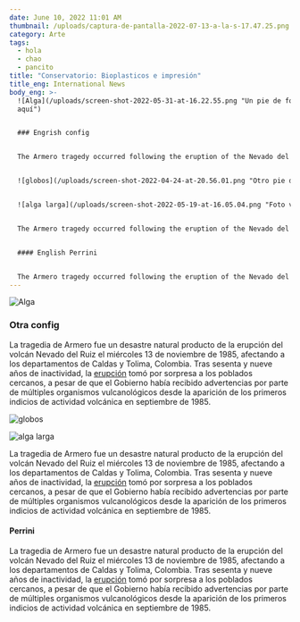 ```yaml
---
date: June 10, 2022 11:01 AM
thumbnail: /uploads/captura-de-pantalla-2022-07-13-a-la-s-17.47.25.png
category: Arte
tags:
  - hola
  - chao
  - pancito
title: "Conservatorio: Bioplasticos e impresión"
title_eng: International News
body_eng: >-
  ![Alga](/uploads/screen-shot-2022-05-31-at-16.22.55.png "Un pie de foto por
  aquí")


  ### Engrish config


  The Armero tragedy occurred following the eruption of the Nevado del Ruiz stratovolcano in Tolima, Colombia, on November 13, 1985. After 69 years of [dormancy](https://duckduckgo.com), the volcano's eruption caught nearby towns unaware, even though the government had received warnings from [volcanological](https://duckduckgo.com) organizations to evacuate the area after the detection of volcanic activity two months earlier.


  ![globos](/uploads/screen-shot-2022-04-24-at-20.56.01.png "Otro pie de foto")


  ![alga larga](/uploads/screen-shot-2022-05-19-at-16.05.04.png "Foto vertical")


  The Armero tragedy occurred following the eruption of the Nevado del Ruiz stratovolcano in Tolima, Colombia, on November 13, 1985. After 69 years of [dormancy](https://duckduckgo.com), the volcano's eruption caught nearby towns unaware, even though the government had received warnings from [volcanological](https://duckduckgo.com) organizations to evacuate the area after the detection of volcanic activity two months earlier.


  #### English Perrini


  The Armero tragedy occurred following the eruption of the Nevado del Ruiz stratovolcano in Tolima, Colombia, on November 13, 1985. After 69 years of [dormancy](https://duckduckgo.com), the volcano's eruption caught nearby towns unaware, even though the government had received warnings from [volcanological](https://duckduckgo.com) organizations to evacuate the area after the detection of volcanic activity two months earlier.
---
```

![Alga](/uploads/screen-shot-2022-05-31-at-16.22.55.png "Un pie de foto por aquí")

### Otra config

La tragedia de Armero fue un desastre natural producto de la erupción del volcán Nevado del Ruiz el miércoles 13 de noviembre de 1985, afectando a los departamentos de Caldas y Tolima, Colombia. Tras sesenta y nueve años de inactividad, la [erupción](https://duckduckgo.com) tomó por sorpresa a los poblados cercanos, a pesar de que el Gobierno había recibido advertencias por parte de múltiples organismos vulcanológicos desde la aparición de los primeros indicios de actividad volcánica en septiembre de 1985.

![globos](/uploads/screen-shot-2022-04-24-at-20.56.01.png "Otro pie de foto")

![alga larga](/uploads/screen-shot-2022-05-19-at-16.05.04.png "Foto vertical")

La tragedia de Armero fue un desastre natural producto de la erupción del volcán Nevado del Ruiz el miércoles 13 de noviembre de 1985, afectando a los departamentos de Caldas y Tolima, Colombia. Tras sesenta y nueve años de inactividad, la [erupción](https://duckduckgo.com) tomó por sorpresa a los poblados cercanos, a pesar de que el Gobierno había recibido advertencias por parte de múltiples organismos vulcanológicos desde la aparición de los primeros indicios de actividad volcánica en septiembre de 1985.

#### Perrini

La tragedia de Armero fue un desastre natural producto de la erupción del volcán Nevado del Ruiz el miércoles 13 de noviembre de 1985, afectando a los departamentos de Caldas y Tolima, Colombia. Tras sesenta y nueve años de inactividad, la [erupción](https://duckduckgo.com) tomó por sorpresa a los poblados cercanos, a pesar de que el Gobierno había recibido advertencias por parte de múltiples organismos vulcanológicos desde la aparición de los primeros indicios de actividad volcánica en septiembre de 1985.